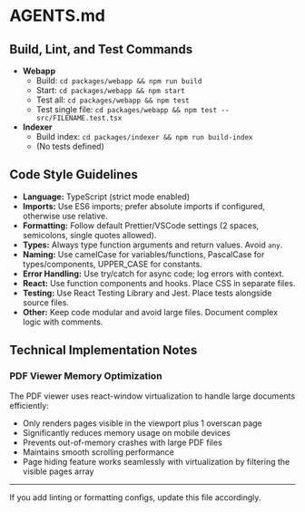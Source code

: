 # AGENTS.md

## Build, Lint, and Test Commands

- **Webapp**
  - Build: `cd packages/webapp && npm run build`
  - Start: `cd packages/webapp && npm start`
  - Test all: `cd packages/webapp && npm test`
  - Test single file: `cd packages/webapp && npm test -- src/FILENAME.test.tsx`
- **Indexer**
  - Build index: `cd packages/indexer && npm run build-index`
  - (No tests defined)

## Code Style Guidelines

- **Language:** TypeScript (strict mode enabled)
- **Imports:** Use ES6 imports; prefer absolute imports if configured, otherwise use relative.
- **Formatting:** Follow default Prettier/VSCode settings (2 spaces, semicolons, single quotes allowed).
- **Types:** Always type function arguments and return values. Avoid `any`.
- **Naming:** Use camelCase for variables/functions, PascalCase for types/components, UPPER_CASE for constants.
- **Error Handling:** Use try/catch for async code; log errors with context.
- **React:** Use function components and hooks. Place CSS in separate files.
- **Testing:** Use React Testing Library and Jest. Place tests alongside source files.
- **Other:** Keep code modular and avoid large files. Document complex logic with comments.

## Technical Implementation Notes

### PDF Viewer Memory Optimization
The PDF viewer uses react-window virtualization to handle large documents efficiently:
- Only renders pages visible in the viewport plus 1 overscan page
- Significantly reduces memory usage on mobile devices
- Prevents out-of-memory crashes with large PDF files
- Maintains smooth scrolling performance
- Page hiding feature works seamlessly with virtualization by filtering the visible pages array

---

If you add linting or formatting configs, update this file accordingly.
